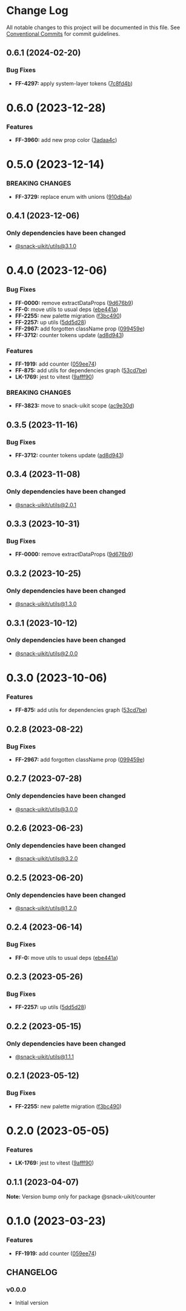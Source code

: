 # Change Log

All notable changes to this project will be documented in this file.
See [Conventional Commits](https://conventionalcommits.org) for commit guidelines.

## 0.6.1 (2024-02-20)


### Bug Fixes

* **FF-4297:** apply system-layer tokens ([7c8fd4b](https://github.com/cloud-ru-tech/snack-uikit/commit/7c8fd4b5334360b2fc31da92973b6835ffa287af))





# 0.6.0 (2023-12-28)


### Features

* **FF-3960:** add new prop color ([3adaa4c](https://github.com/cloud-ru-tech/snack-uikit/commit/3adaa4c7cc3018607a50446caec2fb62dd680fd3))





# 0.5.0 (2023-12-14)


### BREAKING CHANGES


* **FF-3729:** replace enum with unions ([910db4a](https://github.com/cloud-ru-tech/snack-uikit/commit/910db4aa8231ccbc58e538e5c5c1f461b1dec275))




## 0.4.1 (2023-12-06)

### Only dependencies have been changed
* [@snack-uikit/utils@3.1.0](https://git.sbercloud.tech/sbercloud-ui/tokens-design-system/snack-uikit/-/blob/master/packages/utils/CHANGELOG.md)





# 0.4.0 (2023-12-06)


### Bug Fixes

* **FF-0000:** remove extractDataProps ([9d676b9](https://github.com/cloud-ru-tech/snack-uikit/commit/9d676b9df214167bfd1b7ce9f1590891ca62f9a3))
* **FF-0:** move utils to usual deps ([ebe441a](https://github.com/cloud-ru-tech/snack-uikit/commit/ebe441ac398065cbe8523cbedd3df53176b9aea5))
* **FF-2255:** new palette migration ([f3bc490](https://github.com/cloud-ru-tech/snack-uikit/commit/f3bc490bb4ddde4353009b55da2d04f87a7d9de9))
* **FF-2257:** up utils ([5dd5d28](https://github.com/cloud-ru-tech/snack-uikit/commit/5dd5d28cdbe14973dcc36759e7db003249930a4b))
* **FF-2967:** add forgotten className prop ([099459e](https://github.com/cloud-ru-tech/snack-uikit/commit/099459ee83e61e68869ac754cdea42c6be6963ac))
* **FF-3712:** counter tokens update ([ad8d943](https://github.com/cloud-ru-tech/snack-uikit/commit/ad8d94351fb0512f284687fb2ac93ab037c40631))


### Features

* **FF-1919:** add counter ([059ee74](https://github.com/cloud-ru-tech/snack-uikit/commit/059ee7407f7f3dbf62c8efa0932655add2cede99))
* **FF-875:** add utils for dependencies graph ([53cd7be](https://github.com/cloud-ru-tech/snack-uikit/commit/53cd7be638f01e573cb52b2417a39f4df4f6089b))
* **LK-1769:** jest to vitest ([9afff90](https://github.com/cloud-ru-tech/snack-uikit/commit/9afff90db1e60c2255361b396c096c14f923d676))


### BREAKING CHANGES


* **FF-3823:** move to snack-uikit scope ([ac9e30d](https://github.com/cloud-ru-tech/snack-uikit/commit/ac9e30d574d529b2bf4f5184b70c511c981a6032))




## 0.3.5 (2023-11-16)


### Bug Fixes

* **FF-3712:** counter tokens update ([ad8d943](https://github.com/cloud-ru-tech/snack-uikit/commit/ad8d94351fb0512f284687fb2ac93ab037c40631))





## 0.3.4 (2023-11-08)

### Only dependencies have been changed
* [@snack-uikit/utils@2.0.1](https://github.com/cloud-ru-tech/snack-uikit/blob/master/packages/utils/CHANGELOG.md)





## 0.3.3 (2023-10-31)


### Bug Fixes

* **FF-0000:** remove extractDataProps ([9d676b9](https://github.com/cloud-ru-tech/snack-uikit/commit/9d676b9df214167bfd1b7ce9f1590891ca62f9a3))





## 0.3.2 (2023-10-25)

### Only dependencies have been changed
* [@snack-uikit/utils@1.3.0](https://github.com/cloud-ru-tech/snack-uikit/blob/master/packages/utils/CHANGELOG.md)





## 0.3.1 (2023-10-12)

### Only dependencies have been changed
* [@snack-uikit/utils@2.0.0](https://github.com/cloud-ru-tech/snack-uikit/blob/master/packages/utils/CHANGELOG.md)





# 0.3.0 (2023-10-06)


### Features

* **FF-875:** add utils for dependencies graph ([53cd7be](https://github.com/cloud-ru-tech/snack-uikit/commit/53cd7be638f01e573cb52b2417a39f4df4f6089b))





## 0.2.8 (2023-08-22)


### Bug Fixes

* **FF-2967:** add forgotten className prop ([099459e](https://github.com/cloud-ru-tech/snack-uikit/commit/099459ee83e61e68869ac754cdea42c6be6963ac))





## 0.2.7 (2023-07-28)

### Only dependencies have been changed
* [@snack-uikit/utils@3.0.0](https://git.sbercloud.tech/sbercloud-ui/tokens-design-system/snack-uikit/-/blob/master/packages/utils/CHANGELOG.md)





## 0.2.6 (2023-06-23)

### Only dependencies have been changed
* [@snack-uikit/utils@3.2.0](https://git.sbercloud.tech/sbercloud-ui/tokens-design-system/snack-uikit/-/blob/master/packages/utils/CHANGELOG.md)





## 0.2.5 (2023-06-20)

### Only dependencies have been changed
* [@snack-uikit/utils@1.2.0](https://github.com/cloud-ru-tech/snack-uikit/blob/master/packages/utils/CHANGELOG.md)





## 0.2.4 (2023-06-14)


### Bug Fixes

* **FF-0:** move utils to usual deps ([ebe441a](https://github.com/cloud-ru-tech/snack-uikit/commit/ebe441ac398065cbe8523cbedd3df53176b9aea5))





## 0.2.3 (2023-05-26)


### Bug Fixes

* **FF-2257:** up utils ([5dd5d28](https://github.com/cloud-ru-tech/snack-uikit/commit/5dd5d28cdbe14973dcc36759e7db003249930a4b))





## 0.2.2 (2023-05-15)

### Only dependencies have been changed
* [@snack-uikit/utils@1.1.1](https://github.com/cloud-ru-tech/snack-uikit/blob/master/packages/utils/CHANGELOG.md)





## 0.2.1 (2023-05-12)


### Bug Fixes

* **FF-2255:** new palette migration ([f3bc490](https://github.com/cloud-ru-tech/snack-uikit/commit/f3bc490bb4ddde4353009b55da2d04f87a7d9de9))





# 0.2.0 (2023-05-05)


### Features

* **LK-1769:** jest to vitest ([9afff90](https://github.com/cloud-ru-tech/snack-uikit/commit/9afff90db1e60c2255361b396c096c14f923d676))





## 0.1.1 (2023-04-07)

**Note:** Version bump only for package @snack-uikit/counter





# 0.1.0 (2023-03-23)


### Features

* **FF-1919:** add counter ([059ee74](https://github.com/cloud-ru-tech/snack-uikit/commit/059ee7407f7f3dbf62c8efa0932655add2cede99))





## CHANGELOG

### v0.0.0

- Initial version
